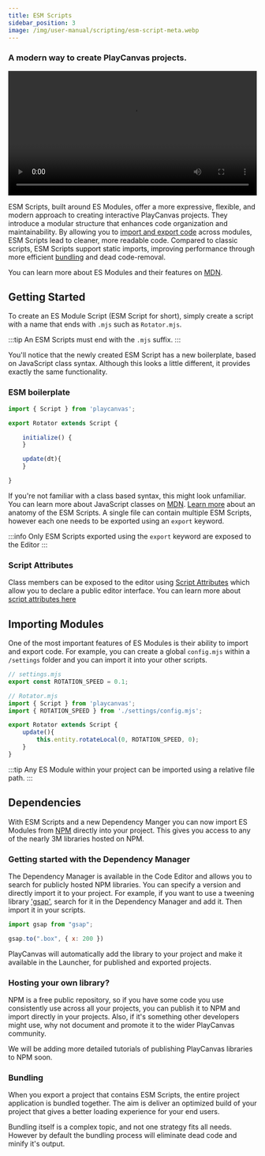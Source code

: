 ```yaml
---
title: ESM Scripts
sidebar_position: 3
image: /img/user-manual/scripting/esm-script-meta.webp
---
```


### A modern way to create PlayCanvas projects.

<video width="100%" controls autoPlay loop>
  <source src="/video/pc-esm-scripts.mp4" type="video/mp4" />
  Your browser does not support the video tag.
</video>

ESM Scripts, built around ES Modules, offer a more expressive, flexible, and modern approach to creating interactive PlayCanvas projects. They introduce a modular structure that enhances code organization and maintainability. By allowing you to [import and export code](#importing-modules) across modules, ESM Scripts lead to cleaner, more readable code. Compared to classic scripts, ESM Scripts support static imports, improving performance through more efficient [bundling](#bundling) and dead code-removal. 

You can learn more about ES Modules and their features on [MDN](https://developer.mozilla.org/en-US/docs/Web/JavaScript/Guide/Modules).

## Getting Started
To create an ES Module Script (ESM Script for short), simply create a script with a name that ends with `.mjs` such as `Rotator.mjs`.

:::tip
An ESM Scripts must end with the `.mjs` suffix.
:::

You'll notice that the newly created ESM Script has a new boilerplate, based on JavaScript class syntax. Although this looks a little different, it provides exactly the same functionality.

### ESM boilerplate

```javascript
import { Script } from 'playcanvas';

export Rotator extends Script {

    initialize() {
    }

    update(dt){
    }

}
```

If you're not familiar with a class based syntax, this might look unfamiliar. You can learn more about JavaScript classes on [MDN](https://developer.mozilla.org/en-US/docs/Web/JavaScript/Reference/Classes). [Learn more](/user-manual/scripting/anatomy/) about an anatomy of the ESM Scripts. A single file can contain multiple ESM Scripts, however each one needs to be exported using an `export` keyword.

:::info
Only ESM Scripts exported using the `export` keyword are exposed to the Editor
:::

### Script Attributes

Class members can be exposed to the editor using [Script Attributes](./script-attributes.md) which allow you to declare a public editor interface. You can learn more about [script attributes here](./script-attributes.md)

## Importing Modules

One of the most important features of ES Modules is their ability to import and export code. For example, you can create a global `config.mjs` within a `/settings` folder and you can import it into your other scripts.

```javascript
// settings.mjs
export const ROTATION_SPEED = 0.1;

// Rotator.mjs
import { Script } from 'playcanvas';
import { ROTATION_SPEED } from './settings/config.mjs';

export Rotator extends Script {
    update(){
        this.entity.rotateLocal(0, ROTATION_SPEED, 0);
    }
}
```

:::tip
Any ES Module within your project can be imported using a relative file path.
:::

## Dependencies

With ESM Scripts and a new Dependency Manger you can now import ES Modules from [NPM](http://npmjs.com) directly into your project. This gives you access to any of the nearly 3M libraries hosted on NPM.

### Getting started with the Dependency Manager

The Dependency Manager is available in the Code Editor and allows you to search for publicly hosted NPM libraries. You can specify a version and directly import it to your project. For example, if you want to use a tweening library ['gsap'](https://www.npmjs.com/package/gsap), search for it in the Dependency Manager and add it. Then import it in your scripts.

```javascript
import gsap from "gsap";

gsap.to(".box", { x: 200 })
```

PlayCanvas will automatically add the library to your project and make it available in the Launcher, for published and exported projects.

### Hosting your own library?

NPM is a free public repository, so if you have some code you use consistently use across all your projects, you can publish it to NPM and import directly in your projects. Also, if it's something other developers might use, why not document and promote it to the wider PlayCanvas community.

We will be adding more detailed tutorials of publishing PlayCanvas libraries to NPM soon.

<!--
### 3rd Party CDN's

With ES Modules it is possible to import code directly from a 3rd party host or CDN, such as [jsdelivr](https://www.jsdelivr.com/). Whilst this can be convenient, it also means relying on external services, which can occasionally lead to challenges with reliability, or expose you to security risks if the CDN encounters issues. To help keep things smooth and secure, we recommend using the Dependency Manager for using 3rd party libraries.
Any library installed with the Dependency Manager will be bundled into the application if enabled.

:::warning
Only import 3rd party code from a known and trusted source.
:::
-->

### Bundling

When you export a project that contains ESM Scripts, the entire project application is bundled together. The aim is deliver an optimized build of your project that gives a better loading experience for your end users. 

Bundling itself is a complex topic, and not one strategy fits all needs. However by default the bundling process will eliminate dead code and minify it's output.
